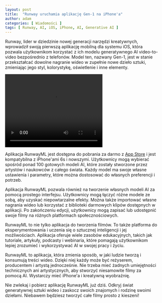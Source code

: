 ```yaml
---
layout: post
title:  "Runway uruchamia aplikację Gen-1 na iPhone'a"
author: adam
categories: [ Wiadomości ]
tags: [ Runway, AI, iOS, iPhone, AI, Generative AI ]
---
```


Runway, lider w dziedzinie nowej generacji narzędzi kreatywnych, wprowadził swoją pierwszą aplikację mobilną dla systemu iOS, która pozwala użytkownikom korzystać z ich modelu generatywnego AI video-to-video bezpośrednio z telefonów. Model ten, nazwany Gen-1, jest w stanie przekształcać dowolne nagranie wideo w zupełnie nowe dzieło sztuki, zmieniając jego styl, kolorystykę, oświetlenie i inne elementy.

<video width="320" height="240" controls>
  <source src="https://twitter.com/i/status/1650853232338452481/video/1" type="video/mp4">
</video>

Aplikacja RunwayML jest dostępna do pobrania za darmo z [App Store](https://apps.apple.com/us/app/runwayml/id1665024375) i jest kompatybilna z iPhone'ami 6s i nowszymi. Użytkownicy mogą wybierać spośród ponad 100 gotowych modeli AI, które zostały stworzone przez artystów i naukowców z całego świata. Każdy model ma swoje własne ustawienia i parametry, które można dostosować do własnych preferencji i potrzeb.

Aplikacja RunwayML pozwala również na tworzenie własnych modeli AI za pomocą prostego interfejsu. Użytkownicy mogą łączyć różne modele ze sobą, aby uzyskać niepowtarzalne efekty. Można także importować własne nagrania wideo lub korzystać z biblioteki darmowych klipów dostępnych w aplikacji. Po zakończeniu edycji, użytkownicy mogą zapisać lub udostępnić swoje filmy na różnych platformach społecznościowych.

RunwayML to nie tylko aplikacja do tworzenia filmów. To także platforma do eksperymentowania i uczenia się o sztucznej inteligencji i jej możliwościach. Aplikacja oferuje wiele zasobów edukacyjnych, takich jak tutoriale, artykuły, podcasty i webinaria, które pomagają użytkownikom lepiej zrozumieć i wykorzystywać AI w swojej pracy i życiu.

RunwayML to aplikacja, która zmienia sposób, w jaki ludzie tworzą i konsumują treści wideo. Dzięki niej każdy może być reżyserem, producentem i artystą jednocześnie. Nie trzeba mieć żadnych umiejętności technicznych ani artystycznych, aby stworzyć niesamowite filmy za pomocą AI. Wystarczy mieć iPhone'a i kreatywną wyobraźnię.

Nie zwlekaj i pobierz aplikację RunwayML już dziś. Odkryj świat generatywnej sztuki wideo i zaskocz swoich znajomych i rodzinę swoimi dziełami. Niebawem będziesz tworzyć całe filmy prosto z kieszeni!